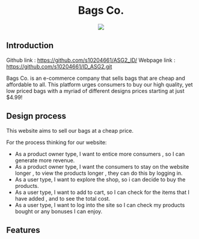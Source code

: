 <h1 align="center">Bags Co.</h1>
<p align="center"><img src="https://cdn.discordapp.com/attachments/968803701038940201/1011656241556246569/unknown.png"></p>

## Introduction
Github link : https://github.com/s10204661/ASG2_ID/
Webpage link :  https://github.com/s10204661/ID_ASG2.git

Bags Co. is an e-commerce company that sells bags that are cheap and affordable to all. This platform urges consumers to buy our high quality, yet low priced bags with a myriad of different designs prices starting at just $4.99!  

## Design process
This website aims to sell our bags at a cheap price.

For the process thinking for our website:

- As a product owner type, I want to entice more consumers , so I can generate more revenue.
- As a product owner type, I want the consumers to stay on the website longer , to view the products longer , they can do this by logging in.
- As a user type, I want to explore the shop, so i can decide to buy the products.
- As a user type, I want to add to cart, so I can check for the items that I have added , and to see the total cost.
- As a user type, I want to log into the site so I can check my products bought or any bonuses I can enjoy.

## Features
